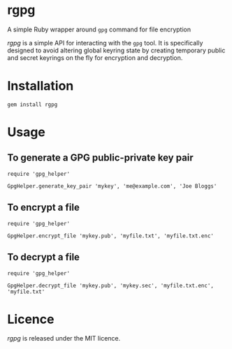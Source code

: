 rgpg
====

A simple Ruby wrapper around `gpg` command for file encryption

_rgpg_ is a simple API for interacting with the `gpg` tool. It is specifically designed to avoid altering global keyring state by creating temporary public and secret keyrings on the fly for encryption and decryption.

# Installation

    gem install rgpg

# Usage

## To generate a GPG public-private key pair

    require 'gpg_helper'

    GpgHelper.generate_key_pair 'mykey', 'me@example.com', 'Joe Bloggs'

## To encrypt a file

    require 'gpg_helper'

    GpgHelper.encrypt_file 'mykey.pub', 'myfile.txt', 'myfile.txt.enc'

## To decrypt a file

    require 'gpg_helper'

    GpgHelper.decrypt_file 'mykey.pub', 'mykey.sec', 'myfile.txt.enc', 'myfile.txt'

# Licence

_rgpg_ is released under the MIT licence.

